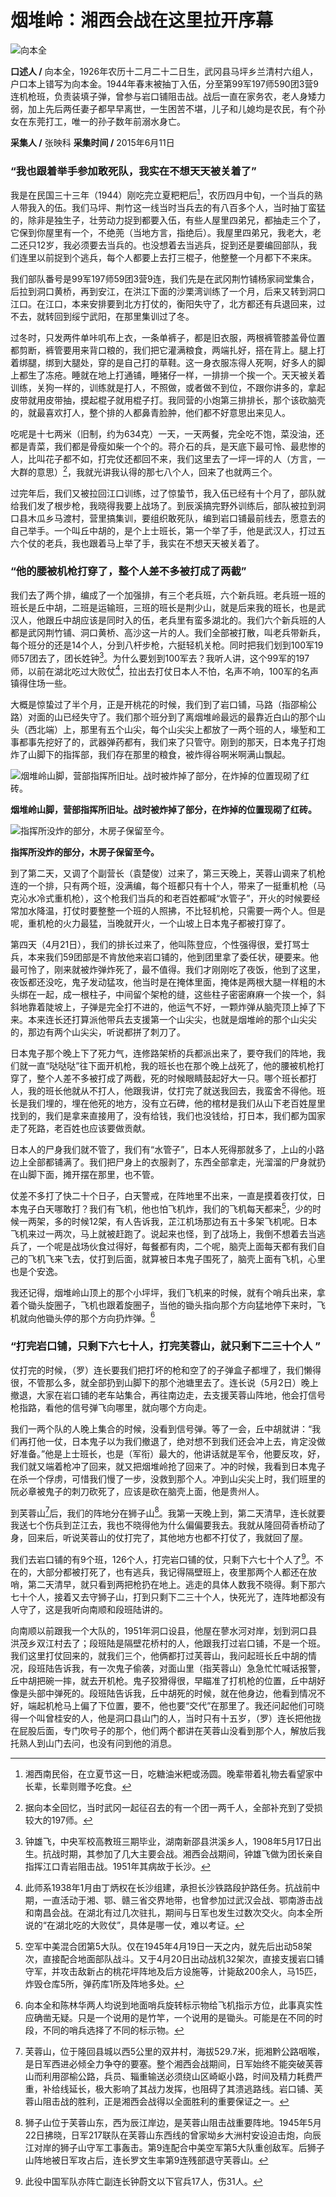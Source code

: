 # 烟堆岭：湘西会战在这里拉开序幕

![向本全](./../../assets/nobody48.JPG)

**口述人 /** 向本全，1926年农历十二月二十二日生，武冈县马坪乡兰清村六组人，户口本上错写为向本金。1944年春末被抽丁入伍，分至第99军197师590团3营9连机枪班，负责装填子弹，曾参与岩口铺阻击战。战后一直在家务农，老人身矮力弱，加上先后两任妻子都早早离世，一生困苦不堪，儿子和儿媳均是农民，有个孙女在东莞打工，唯一的孙子数年前溺水身亡。

**采集人 /** 张映科 **采集时间 /** 2015年6月11日

### “我也跟着举手参加敢死队，我实在不想天天被关着了”

我是在民国三十三年（1944）刚吃完立夏粑粑后[^4]，农历四月中旬，一个当兵的熟人带我入的伍。我们马坪、荆竹这一线当时当兵去的有八百多个人，当时抽丁蛮猛的，除非是独生子，壮劳动力捉到都要入伍，有些人屋里四弟兄，都抽走三个了，它保到你屋里有一个，不绝蔸（当地方言，指绝后）。我屋里四弟兄，我老大，老二还只12岁，我必须要去当兵的。也没想着去当逃兵，捉到还是要编回部队，我们连里以前捉到个逃兵，每个人都要上去打三棍子，他整整一个月都下不来床。

我们部队番号是99军197师59团3营9连，我们先是在武冈荆竹铺杨家祠堂集合，后拉到洞口黄桥，再到安江，在洪江下面的沙栗湾训练了一个月，后来又转到洞口江口。在江口，本来安排要到北方打仗的，衡阳失守了，北方都还有兵退回来，过不去，就转回到绥宁武阳，在那里集训过了冬。

过冬时，只发两件单咔叽布上衣，一条单裤子，都是旧衣服，两根裤管膝盖骨位置都剪断，裤管要用来背口粮的，我们把它灌满粮食，两端扎好，搭在背上。腿上打着绑腿，绑到大腿处，穿的是自己打的草鞋。这一身衣服冻得人死啊，好多人的脚上都生了冻疮。睡就在地上打通铺，睡猪仔一样，一排排一个挨一个。天天被关着训练，关狗一样的，训练就是打人，不照做，或者做不到位，不跟你讲多的，拿起皮带就用皮带抽，摸起棍子就用棍子打。我同营的小炮第三排排长，那个该砍脑壳的，就最喜欢打人，整个排的人都鼻青脸肿，他们都不好意思出来见人。

吃呢是十七两米（旧制，约为634克）一天，一天两餐，完全吃不饱，菜没油，还都是青菜，我们都是骨瘦如柴一个个的。蒋介石的兵，是天底下最可怜、最悲惨的人，比叫花子都不如，打完仗还都回不来，我们这里去了一坪一坪的人（方言，一大群的意思）[^5]，我就光讲我认得的那七八个人，回来了也就两三个。

过完年后，我们又被拉回江口训练，过了惊蛰节，我入伍已经有十个月了，部队就给我们发了根步枪，我晓得我要上战场了。到辰溪搞完野外训练后，部队被拉到洞口县木瓜乡马渡村，营里搞集训，要组织敢死队，编到岩口铺最前线去，愿意去的自己举手。一个叫丘中胡的，是个上士班长，第一个举了手，他是武汉人，打过五六个仗的老兵，我也跟着马上举了手，我实在不想天天被关着了。

### “他的腰被机枪打穿了，整个人差不多被打成了两截”

我们去了两个排，编成了一个加强排，有三个老兵班，六个新兵班。老兵班一班的班长是丘中胡，二班是运输班，三班的班长是荆少山，就是后来我的班长，也是武汉人，他跟丘中胡应该是同时入的伍，老兵里有蛮多湖北的。我们六个新兵班的人都是武冈荆竹铺、洞口黄桥、高沙这一片的人。我们全部被打散，叫老兵带新兵，每个班分的还是14个人，分到八杆步枪，六挺轻机关枪。同时把我们划到100军19师57团去了，团长姓钟[^6]。为什么要划到100军去？我听人讲，这个99军的197师，以前在湖北吃过大败仗[^7]，拉出去打仗日本人不怕，名声不响，100军的名声镇得住场一些。

大概是惊蛰过了半个月，正是开桃花的时候，我们到了岩口铺，马路（指邵榆公路）对面的山已经失守了。我们那个班分到了离烟堆岭最远的最靠近白山的那个山头（西北端）上，那里有五个山尖，每个山尖尖上都放了一两个班的人，壕堑和工事都事先挖好了的，武器弹药都有，我们来了只管守。刚到的那天，日本鬼子打炮炸了山脚下的指挥部，我们存在那里的粮食，被炸得谷啊米啊满山飘起。

![烟堆岭山脚，营部指挥所旧址。战时被炸掉了部分，在炸掉的位置现砌了红砖。](./../../assets/nobody49.JPG)

**烟堆岭山脚，营部指挥所旧址。战时被炸掉了部分，在炸掉的位置现砌了红砖。**

![指挥所没炸的部分，木房子保留至今。](./../../assets/nobody50.JPG)

**指挥所没炸的部分，木房子保留至今。**

到了第二天，又调了个副营长（袁楚俊）过来了，第三天晚上，芙蓉山调来了机枪连的一个排，只有两个班，没满编，每个班都只有十个人，带来了一挺重机枪（马克沁水冷式重机枪），这个枪我们当兵的和老百姓都喊“水管子”，开火的时候要经常加水降温，打仗时要整整一个班的人照拂，不比轻机枪，只需要一两个人。但是呢，重机枪的火力最猛，当晚就开火，一个山坡上日本鬼子都被打穿了。

第四天（4月21日），我们的排长过来了，他叫陈登应，个性强得很，爱打骂士兵，本来我们59团部是不肯放他来岩口铺的，他到团里拿了委任状，硬要来。他最可怜了，刚来就被炸弹炸死了，最不值得。我们才刚刚吃了夜饭，他到了这里，夜饭都还没吃，鬼子发动猛攻，他当时是在掩体里面，掩体是两根大腿一样粗的木头绑在一起，成一根柱子，中间留个架枪的缝，这些柱子密密麻麻一个挨一个，斜斜地靠着陡坡上，子弹是完全打不进的，他运气不好，一颗炸弹从脑壳顶上掉了下来。本来连长还打算派他带兵去支援第一个山尖尖，也就是烟堆岭的那个山尖尖的，那边有两个山尖尖，听说都拼了刺刀了。

日本鬼子那个晚上下了死力气，连修路架桥的兵都派出来了，要夺我们的阵地，我们就一直“哒哒哒”往下面开机枪，我的班长也在那个晚上战死了，他的腰被机枪打穿了，整个人差不多被打成了两截，死的时候眼睛鼓起好大一只。哪个班长都打人，我的班长他就从不打人，他跟我讲，仗打完了就送我回去，我蛮舍不得他。班长是我们埋的，埋在他死的地方，没有立石碑，他的棺材是我们从山下老百姓屋里找到的，我们是拿来直接用了，没有给钱，我们也没钱给，打日本，我们都为国家走了死路，老百姓也应该要做贡献。

日本人的尸身我们就不管了，我们有“水管子”，日本人死得那就多了，上山的小路边上全部都铺满了。我们把尸身上的衣服剥了，东西全部拿走，光溜溜的尸身就扔在山脚下面，摊开摆在那里，也不管。

仗差不多打了快二十个日子，白天警戒，在阵地里不出来，一直是摸着夜打仗，日本鬼子白天哪敢打？我们有飞机，他也怕飞机炸，我们的飞机每天都来[^8]，少的时候一两架，多的时候12架，有人告诉我，芷江机场那边有五十多架飞机呢。日本飞机来过一两次，马上就被赶跑了。说起来也怪，到了战场上，我倒不想着去当逃兵了，一个呢是战场伙食过得好，每餐都有肉，二个呢，脑壳上面每天都有我们自己的飞机飞来飞去，仗打到后面，就算被日本鬼子围死了，脑壳上面有飞机，心里也是个安逸。

我还记得，烟堆岭山顶上的那个小坪坪，我们飞机来的时候，就有个哨兵出来，拿着个锄头旋圈子，飞机也跟着旋圈子，当他的锄头指向那个方向猛地停下来时，飞机就向他锄头停的那个方向扔炸弹。[^9]

### “打完岩口铺，只剩下六七十人，打完芙蓉山，就只剩下二三十个人 ”

仗打完的时候，（罗）连长要我们把打坏的枪和空了的子弹盒子都埋了，我们懒得很，不管那么多，就全部扔到山脚下的那个池塘里去了。连长说（5月2日）晚上撤退，大家在岩口铺的老车站集合，再往南边走，去支援芙蓉山阵地，他会打信号枪指路，看他的信号弹飞向哪里，就向哪个方向走。

我们一两个队的人晚上集合的时候，没看到信号弹。等了一会，丘中胡就讲：“我们再打他一仗，日本鬼子以为我们撤退了，绝对想不到我们还会冲上去，肯定没做好准备。”他是上士班长，也是（军衔）最大的，他讲话就是军令，他要反攻，好，我们就又端着枪冲了回来，就又把烟堆岭抢了回来了。冲的时候，我看到日本鬼子在杀一个俘虏，可惜我们慢了一步，没救到那个人。冲到山尖尖上时，我们班里的阮必章被鬼子的刺刀砍死了，应该是砍在脑壳上面，他是贵州人。

到芙蓉山[^10]后，我们的阵地分在狮子山[^11]。我第一天晚上到，第二天清早，连长就要我送七个伤兵到芷江去，我也不晓得他为什么偏偏要我去。我就从隆回荷香桥动了身，回来后，听说芙蓉山的仗打完了，其他地方也都不打仗了，我就回了屋。

我们去岩口铺的有9个班，126个人，打完岩口铺的仗，只剩下六七十个人了[^12]。不在的，大部分都被打死了，也有逃兵，我记得隔壁班上，夜里那两个人都还在放哨，第二天清早，就只看到两把枪扔在地上。逃走的具体人数我不晓得。剩下那六七十个人，接着又去守狮子山，打到只剩下二三十个人，快死光了，连阵地都没有人守了，这是我听向南顺和段班陆讲的。

向南顺以前跟我一个大队的，1951年洞口设县，他屋在蓼水河对岸，划到洞口县洪茂乡双江村去了；段班陆是隔壁花桥村的人，他跟我打过岩口铺，不是一个班。我们这里打仗回来的，就我们三个，他俩都打过芙蓉山，我问起班长丘中胡的情况，段班陆告诉我，有一次鬼子偷袭，对面山里（指芙蓉山）急急忙忙喊话报警，丘中胡把碗一摔，就去开机枪。鬼子狡猾得很，早瞄准了打机枪的位置，丘中胡好像是头部中弹死的。段班陆告诉我，丘中胡死的时候，就在他身边，他看到情况不好，端起机枪马上偏了下位置，要不，他也要“交代”在那里了。我还问起他们可晓得一个叫曾桂安的人，他是洞口县山门的人，当时只有十五岁，（罗）连长把他拢在屁股后面，专门吹号子的那个，他们两个都讲在芙蓉山没看到那个人，解放后我托熟人到山门去问，也没有问到他的消息。

[^4]: 湘西南民俗，在立夏节这一日，吃糖油米粑或汤圆。晚辈带着礼物去看望家中长辈，长辈则赠予吃食。

[^5]: 据向本全回忆，当时武冈一起征召去的有一个团一两千人，全部补充到了受损较大的197师。

[^6]: 钟雄飞，中央军校高教班三期毕业，湖南新邵县洪溪乡人，1908年5月17日出生。抗战时期，其参加了几大主要会战。湘西会战期间，钟雄飞做为团长亲自指挥江口青岩阻击战。1951年其病故于长沙。

[^7]: 此师系1938年1月由丁炳权在长沙组建，承担长沙铁路段护路任务。抗战前中期，一直活动于湘、鄂、赣三省交界地带，也曾参加过武汉会战、鄂南游击战和南昌会战。在湖北有过几次驻扎，期间与日军也发生过数次交火。向本全所说的“在湖北吃的大败仗”，具体是哪一仗，难以考证。

[^8]: 空军中美混合团第5大队。仅在1945年4月19日一天之内，就先后出动58架次，直接配合地面部队战斗。又于4月20日出动战机32架次，直接支援岩口铺守军，并攻击敌新占的桃花坪阵地及后方设施等，计毙敌200余人，马15匹，炸毁仓库5所，弹药库1所及阵地多处。

[^9]: 向本全和陈林华两人均说到地面哨兵旋转标示物给飞机指示方位，此事真实性应确凿无疑。只是一个说用的是竹竿，一个说用的是锄头。可能是在不同的时段，不同的哨兵选择了不同的标示物。

[^10]: 芙蓉山，位于隆回县城以西5公里的双井村，海拔529.7米，扼湘黔公路咽喉，是日军西进必倾全力争夺的要塞。整个湘西会战期间，日军始终不能突破芙蓉山而利用邵榆公路，兵员、辎重输送必须绕山区崎岖小路，时间及精力耗费严重，补给线延长，极大影响了其战力发挥，也阻碍了其溃逃路线。岩口铺、芙蓉山阻击战的胜利，正是湘西会战得以全面胜利的重要保证之一。

[^11]: 狮子山位于芙蓉山东，西为辰江岸边，是芙蓉山阻击战重要阵地。1945年5月22日拂晓，日军217联队在芙蓉山东西线的曾家坳乡大洲村安设迫击炮，向辰江对岸的狮子山守军工事轰击。第9连配合中美空军第5大队重创敌军。后狮子山阵地被日军攻占后，连长罗文生率第9连残部退守芙蓉山。

[^12]: 此役中国军队亦阵亡副连长钟蔚文以下官兵17人，伤31人。